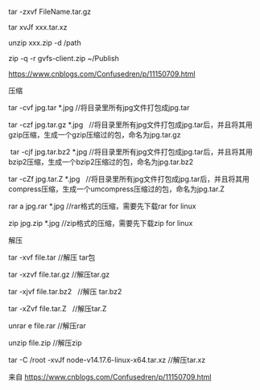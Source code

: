 tar -zxvf FileName.tar.gz

tar xvJf xxx.tar.xz

unzip xxx.zip -d /path

zip -q -r gvfs-client.zip ~/Publish



https://www.cnblogs.com/Confusedren/p/11150709.html



压缩

tar -cvf jpg.tar *.jpg //将目录里所有jpg文件打包成jpg.tar 

tar -czf jpg.tar.gz *.jpg   //将目录里所有jpg文件打包成jpg.tar后，并且将其用gzip压缩，生成一个gzip压缩过的包，命名为jpg.tar.gz

 tar -cjf jpg.tar.bz2 *.jpg //将目录里所有jpg文件打包成jpg.tar后，并且将其用bzip2压缩，生成一个bzip2压缩过的包，命名为jpg.tar.bz2

tar -cZf jpg.tar.Z *.jpg   //将目录里所有jpg文件打包成jpg.tar后，并且将其用compress压缩，生成一个umcompress压缩过的包，命名为jpg.tar.Z

rar a jpg.rar *.jpg //rar格式的压缩，需要先下载rar for linux

zip jpg.zip *.jpg //zip格式的压缩，需要先下载zip for linux

解压

tar -xvf file.tar //解压 tar包

tar -xzvf file.tar.gz //解压tar.gz

tar -xjvf file.tar.bz2   //解压 tar.bz2

tar -xZvf file.tar.Z   //解压tar.Z

unrar e file.rar //解压rar

unzip file.zip //解压zip

tar -C /root -xvJf node-v14.17.6-linux-x64.tar.xz //解压tar.xz

来自 <https://www.cnblogs.com/Confusedren/p/11150709.html> 

